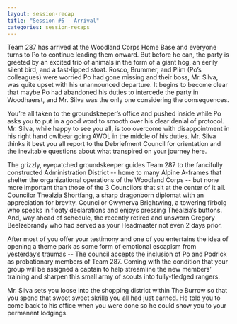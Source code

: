 ```yaml
---
layout: session-recap
title: "Session #5 - Arrival"
categories: session-recaps
---
```


Team 287 has arrived at the Woodland Corps Home Base and everyone turns to Po to continue leading them onward. But before he can, the party is greeted by an excited trio of animals in the form of a giant hog, an eerily silent bird, and a fast-lipped stoat. Rosco, Brummer, and Plim (Po’s colleagues) were worried Po had gone missing and their boss, Mr. Silva, was quite upset with his unannounced departure. It begins to become clear that maybe Po had abandoned his duties to intercede the party in Woodhaerst, and Mr. Silva was the only one considering the consequences.

You’re all taken to the groundskeeper’s office and pushed inside while Po asks you to put in a good word to smooth over his clear denial of protocol. Mr. Silva, while happy to see you all, is too overcome with disappointment in his right hand owlbear going AWOL in the middle of his duties. Mr. Silva thinks it best you all report to the Debriefment Council for orientation and the inevitable questions about what transpired on your journey here.

The grizzly, eyepatched groundskeeper guides Team 287 to the fancifully constructed Administration District -- home to many Alpine A-frames that shelter the organizational operations of the Woodland Corps -- but none more important than those of the 3 Councilors that sit at the center of it all. Councilor Thealzia Shortfang, a sharp dragonborn diplomat with an appreciation for brevity. Councilor Gwynerva Brightwing, a towering firbolg who speaks in floaty declarations and enjoys pressing Thealzia’s buttons. And, way ahead of schedule, the recently retired and unsworn Gregory Beelzebrandy who had served as your Headmaster not even 2 days prior.

After most of you offer your testimony and one of you entertains the idea of opening a theme park as some form of emotional escapism from yesterday’s traumas -- The council accepts the inclusion of Po and Podrick as probationary members of Team 287. Coming with the condition that your group will be assigned a captain to help streamline the new members’ training and sharpen this small army of scouts into fully-fledged rangers.

Mr. Silva sets you loose into the shopping district within The Burrow so that you spend that sweet sweet skrilla you all had just earned. He told you to come back to his office when you were done so he could show you to your permanent lodgings.
